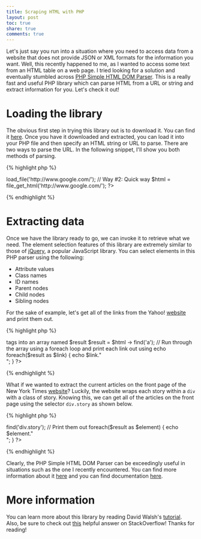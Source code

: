 ```yaml
---
title: Scraping HTML with PHP
layout: post
toc: true
share: true
comments: true
---
```


Let's just say you run into a situation where you need to access data from a website that does not provide JSON or XML formats for the information you want. Well, this recently happened to me, as I wanted to access some text from an HTML table on a web page. I tried looking for a solution and eventually stumbled across [PHP Simple HTML DOM Parser](http://simplehtmldom.sourceforge.net/). This is a really fast and useful PHP library which can parse HTML from a URL or string and extract information for you. Let's check it out!

# Loading the library

The obvious first step in trying this library out is to download it. You can find it [here](http://sourceforge.net/projects/simplehtmldom/files/). Once you have it downloaded and extracted, you can load it into your PHP file and then specify an HTML string or URL to parse. There are two ways to parse the URL. In the following snippet, I'll show you both methods of parsing.

{% highlight php %}
<?php
	// Include the library to actually use it.
	include_once('simple_html_dom.php');

	// Way #1: Object-Oriented
	$html = new simple_html_dom();
	$html -> load_file('http://www.google.com/');

	// Way #2: Quick way
	$html = file_get_html('http://www.google.com/');
?>
{% endhighlight %}

# Extracting data

Once we have the library ready to go, we can invoke it to retrieve what we need. The element selection features of this library are extremely similar to those of [jQuery](http://jquery.com/), a popular JavaScript library. You can select elements in this PHP parser using the following:

-	Attribute values
-	Class names
-	ID names
-	Parent nodes
-	Child nodes
-	Sibling nodes

For the sake of example, let's get all of the links from the Yahoo! [website](http://www.yahoo.com/) and print them out.

{% highlight php %}
<?php
	// Include the library to use it.
	include_once('simple_html_dom.php');

	// Get the HTML from the Yahoo! website.
	$html = file_get_html('http://www.yahoo.com/');

	// Put all of the <a> tags into an array named $result
	$result = $html -> find('a');

	// Run through the array using a foreach loop and print each link out using echo
	foreach($result as $link) {
		echo $link."<br/>";
	}
?>
{% endhighlight %}

What if we wanted to extract the current articles on the front page of the New York Times [website](http://www.nytimes.com/)? Luckily, the website wraps each story within a `div` with a class of story. Knowing this, we can get all of the articles on the front page using the selector `div.story` as shown below.

{% highlight php %}
<?php
    include_once('lib/simple_html_dom.php');

	$html = file_get_html('http://www.nytimes.com/');

	// Find all articles
	$result = $html -> find('div.story');

	// Print them out
	foreach($result as $element) {
		echo $element."<br/>";
	}
?>
{% endhighlight %}

Clearly, the PHP Simple HTML DOM Parser can be exceedingly useful in situations such as the one I recently encountered. You can find more information about it [here](http://simplehtmldom.sourceforge.net/manual.htm) and you can find documentation [here](http://simplehtmldom.sourceforge.net/manual_api.htm).

# More information

You can learn more about this library by reading David Walsh's [tutorial](http://davidwalsh.name/php-notifications). Also, be sure to check out [this](http://stackoverflow.com/questions/3577641/how-to-parse-and-process-html-xml) helpful answer on StackOverflow! Thanks for reading!